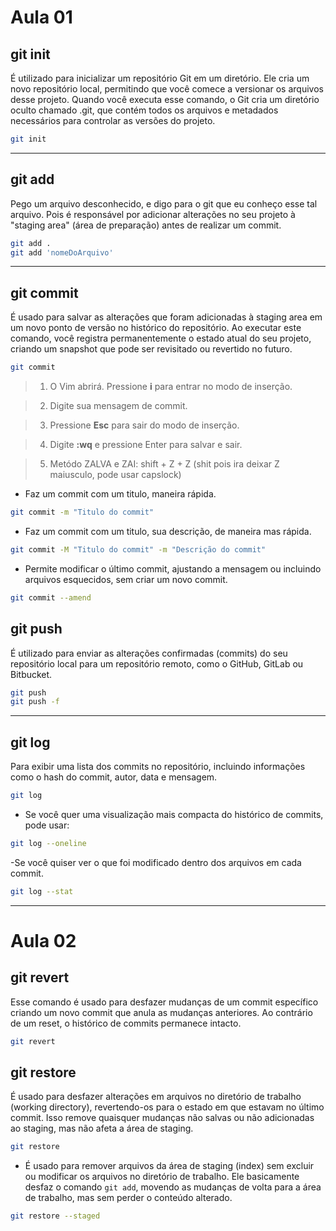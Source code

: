 # Aula 01


## git init

É utilizado para inicializar um repositório Git em um diretório. Ele cria um novo repositório local, permitindo que você comece a versionar os arquivos desse projeto. Quando você executa esse comando, o Git cria um diretório oculto chamado .git, que contém todos os arquivos e metadados necessários para controlar as versões do projeto.

```` bash
git init
````
---
## git add

Pego um arquivo desconhecido, e digo para o git que eu conheço esse tal arquivo. Pois é responsável por adicionar alterações no seu projeto à "staging area" (área de preparação) antes de realizar um commit.

`````` bash
git add .
git add 'nomeDoArquivo'
``````

---

## git commit

É usado para salvar as alterações que foram adicionadas à staging area em um novo ponto de versão no histórico do repositório. Ao executar este comando, você registra permanentemente o estado atual do seu projeto, criando um snapshot que pode ser revisitado ou revertido no futuro.




`````` bash
git commit
``````

>1.  O Vim abrirá. Pressione **i** para entrar no modo de inserção.

>2.  Digite sua mensagem de commit.

>3.  Pressione **Esc** para sair do modo de inserção.

>4.  Digite **:wq** e pressione Enter para salvar e sair.

>5.  Metódo ZALVA e ZAI:
shift + Z + Z (shit pois ira deixar Z maiusculo, pode usar capslock)


-   Faz um commit com um titulo, maneira rápida.

`````` bash
git commit -m "Titulo do commit"
``````


-   Faz um commit com um titulo, sua descrição, de maneira mas rápida.

`````` bash
git commit -M "Titulo do commit" -m "Descrição do commit"
``````


-   Permite modificar o último commit, ajustando a mensagem ou incluindo arquivos esquecidos, sem criar um novo commit.

`````` bash
git commit --amend
``````


## git push
É utilizado para enviar as alterações confirmadas (commits) do seu repositório local para um repositório remoto, como o GitHub, GitLab ou Bitbucket.
`````` bash
git push
git push -f
``````

---

## git log

Para exibir uma lista dos commits no repositório, incluindo informações como o hash do commit, autor, data e mensagem.
`````` bash
git log
``````


- Se você quer uma visualização mais compacta do histórico de commits, pode usar:
`````` bash
git log --oneline
``````

-Se você quiser ver o que foi modificado dentro dos arquivos em cada commit.
`````` bash
git log --stat
``````
---

# Aula 02


## git revert 

Esse comando é usado para desfazer mudanças de um commit específico criando um novo commit que anula as mudanças anteriores. Ao contrário de um reset, o histórico de commits permanece intacto.
`````` bash
git revert
``````  

## git restore 
É usado para desfazer alterações em arquivos no diretório de trabalho (working directory), revertendo-os para o estado em que estavam no último commit. Isso remove quaisquer mudanças não salvas ou não adicionadas ao staging, mas não afeta a área de staging.
`````` bash
git restore
`````` 

- É usado para remover arquivos da área de staging (index) sem excluir ou modificar os arquivos no diretório de trabalho. Ele basicamente desfaz o comando `git add`, movendo as mudanças de volta para a área de trabalho, mas sem perder o conteúdo alterado.
`````` bash
git restore --staged
`````` 
